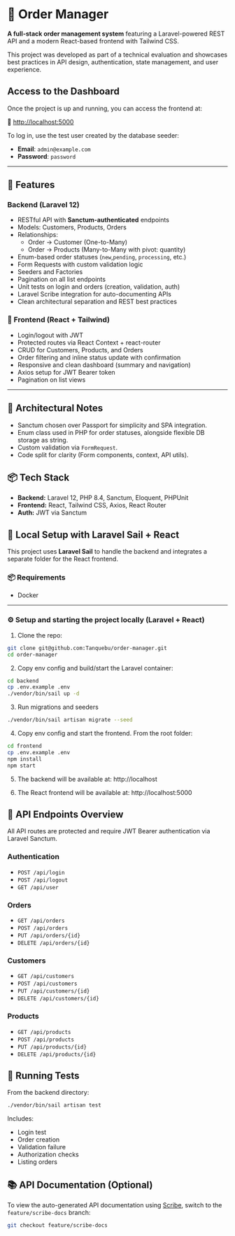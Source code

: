 # 🧾 Order Manager

**A full-stack order management system** featuring a Laravel-powered REST API and a modern React-based frontend with Tailwind CSS.

This project was developed as part of a technical evaluation and showcases best practices in API design, authentication, state management, and user experience.

## Access to the Dashboard

Once the project is up and running, you can access the frontend at:

🔗 [http://localhost:5000](http://localhost:5000)

To log in, use the test user created by the database seeder:

- **Email**: `admin@example.com`  
- **Password**: `password`


---
## 🧩 Features

### Backend (Laravel 12)
- RESTful API with **Sanctum-authenticated** endpoints
- Models: Customers, Products, Orders
- Relationships:
  - Order → Customer (One-to-Many)
  - Order → Products (Many-to-Many with pivot: quantity)
- Enum-based order statuses (`new`,`pending`, `processing`, etc.)
- Form Requests with custom validation logic
- Seeders and Factories
- Pagination on all list endpoints
- Unit tests on login and orders (creation, validation, auth)
- Laravel Scribe integration for auto-documenting APIs
- Clean architectural separation and REST best practices

### 🎨 Frontend (React + Tailwind)
- Login/logout with JWT
- Protected routes via React Context + react-router
- CRUD for Customers, Products, and Orders
- Order filtering and inline status update with confirmation
- Responsive and clean dashboard (summary and navigation)
- Axios setup for JWT Bearer token
- Pagination on list views

---

## 🧠 Architectural Notes

- Sanctum chosen over Passport for simplicity and SPA integration.
- Enum class used in PHP for order statuses, alongside flexible DB storage as string.
- Custom validation via `FormRequest`.
- Code split for clarity (Form components, context, API utils).

## 📦 Tech Stack

- **Backend:** Laravel 12, PHP 8.4, Sanctum, Eloquent, PHPUnit
- **Frontend:** React, Tailwind CSS, Axios, React Router
- **Auth:** JWT via Sanctum

## 🚀 Local Setup with Laravel Sail + React

This project uses **Laravel Sail** to handle the backend and integrates a separate folder for the React frontend.

### 📦 Requirements
- Docker

---

### ⚙️ Setup and starting the project locally (Laravel + React)

1. Clone the repo:
```bash
git clone git@github.com:Tanquebu/order-manager.git
cd order-manager
```
2. Copy env config and build/start the Laravel container:
```bash
cd backend
cp .env.example .env
./vendor/bin/sail up -d
```
3. Run migrations and seeders
```bash
./vendor/bin/sail artisan migrate --seed
```
4. Copy env config and start the frontend. From the root folder:
```bash
cd frontend
cp .env.example .env
npm install
npm start
```
5. The backend will be available at: http://localhost

6. The React frontend will be available at: http://localhost:5000

## 📒 API Endpoints Overview
All API routes are protected and require JWT Bearer authentication via Laravel Sanctum.

### Authentication
- `POST /api/login`
- `POST /api/logout`
- `GET /api/user`

### Orders
- `GET /api/orders`
- `POST /api/orders`
- `PUT /api/orders/{id}`
- `DELETE /api/orders/{id}`

### Customers
- `GET /api/customers`
- `POST /api/customers`
- `PUT /api/customers/{id}`
- `DELETE /api/customers/{id}`

### Products
- `GET /api/products`
- `POST /api/products`
- `PUT /api/products/{id}`
- `DELETE /api/products/{id}`

## 🧪 Running Tests

From the backend directory:

```bash
./vendor/bin/sail artisan test
```

Includes:
- Login test
- Order creation
- Validation failure
- Authorization checks
- Listing orders

## 📚 API Documentation (Optional)

To view the auto-generated API documentation using [Scribe](https://scribe.knuckles.wtf/), switch to the `feature/scribe-docs` branch:

```bash
git checkout feature/scribe-docs

